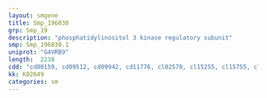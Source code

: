```yaml
---
layout: smgene
title: Smp_196030
grp: Smp_19
description: "phosphatidylinositol 3 kinase regulatory subunit"
smp: Smp_196030.1
uniprot: "G4VRB9"
length:  2238
cdd: "cd00159, cd09512, cd09942, cd11776, cl02570, cl15255, cl15755, cl17036, pfam00017, pfam00620, smart00252, smart00324"
kk: K02649
categories: sm
---
```

